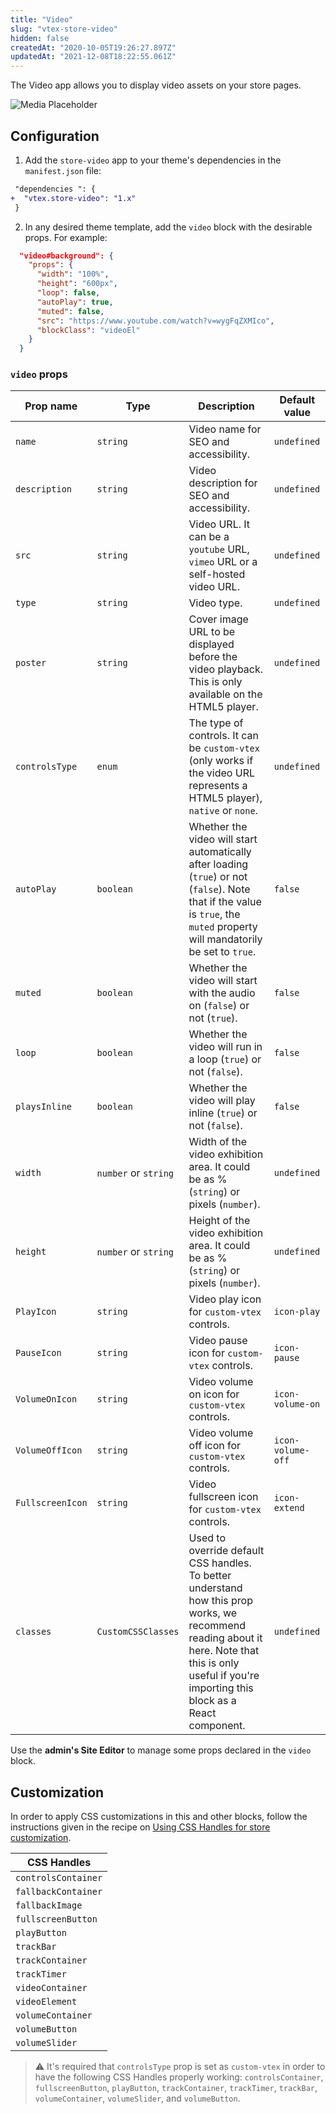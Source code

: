 ```yaml
---
title: "Video"
slug: "vtex-store-video"
hidden: false
createdAt: "2020-10-05T19:26:27.897Z"
updatedAt: "2021-12-08T18:22:55.061Z"
---
```


The Video app allows you to display video assets on your store pages.

![Media Placeholder](https://cdn.jsdelivr.net/gh/vtexdocs/dev-portal-content@main/images/vtex-store-video-0.png)

## Configuration

1. Add the `store-video` app to your theme's dependencies in the `manifest.json` file:

```diff
 "dependencies ": {
+  "vtex.store-video": "1.x"
 }
```

2. In any desired theme template, add the `video` block with the desirable props. For example:

```json
  "video#background": {
    "props": {
      "width": "100%",
      "height": "600px",
      "loop": false,
      "autoPlay": true,
      "muted": false,
      "src": "https://www.youtube.com/watch?v=wygFqZXMIco",
      "blockClass": "videoEl"
    }
  }
```

### `video` props

| Prop name        | Type                 | Description                                                                                                                                                                                            | Default value     |
| ---------------- | -------------------- | ------------------------------------------------------------------------------------------------------------------------------------------------------------------------------------------------------ | ----------------- |
| `name`           | `string`             | Video name for SEO and accessibility.                                                                                                                                                                  | `undefined`       |
| `description`    | `string`             | Video description for SEO and accessibility.                                                                                                                                                           | `undefined`       |
| `src`            | `string`             | Video URL. It can be a `youtube` URL, `vimeo` URL or a self-hosted video URL.                                                                                                                          | `undefined`       |
| `type`           | `string`             | Video type.                                                                                                                                                                                            | `undefined`       |
| `poster`         | `string`             | Cover image URL to be displayed before the video playback. This is only available on the HTML5 player.                                                                                                 | `undefined`       |
| `controlsType`   | `enum`               | The type of controls. It can be `custom-vtex` (only works if the video URL represents a HTML5 player), `native` or `none`.                                                                             | `undefined`       |
| `autoPlay`       | `boolean`            | Whether the video will start automatically after loading (`true`) or not (`false`). Note that if the value is `true`, the `muted` property will mandatorily be set to `true`.                            | `false`           |
| `muted`          | `boolean`            | Whether the video will start with the audio on (`false`) or not (`true`).                                                                                                                              | `false`           |
| `loop`           | `boolean`            | Whether the video will run in a loop (`true`) or not (`false`).                                                                                                                                        | `false`           |
| `playsInline`    | `boolean`            | Whether the video will play inline (`true`) or not (`false`).                                                                                                                                          | `false`           |
| `width`          | `number` or `string` | Width of the video exhibition area. It could be as % (`string`) or pixels (`number`).                                                                                                              | `undefined`       |
| `height`         | `number` or `string` | Height of the video exhibition area. It could be as % (`string`) or pixels (`number`).                                                                                                             | `undefined`       |
| `PlayIcon`       | `string`             | Video play icon for `custom-vtex` controls.                                                                                                                                                            | `icon-play`       |
| `PauseIcon`      | `string`             | Video pause icon for `custom-vtex` controls.                                                                                                                                                           | `icon-pause`      |
| `VolumeOnIcon`   | `string`             | Video volume on icon for `custom-vtex` controls.                                                                                                                                                       | `icon-volume-on`  |
| `VolumeOffIcon`  | `string`             | Video volume off icon for `custom-vtex` controls.                                                                                                                                                      | `icon-volume-off` |
| `FullscreenIcon` | `string`             | Video fullscreen icon for `custom-vtex` controls.                                                                                                                                                      | `icon-extend`     |
| `classes`        | `CustomCSSClasses`   | Used to override default CSS handles. To better understand how this prop works, we recommend reading about it here. Note that this is only useful if you're importing this block as a React component. | `undefined`       |

Use the **admin's Site Editor** to manage some props declared in the `video` block.

## Customization

In order to apply CSS customizations in this and other blocks, follow the instructions given in the recipe on [Using CSS Handles for store customization](https://developers.vtex.com/docs/guides/vtex-io-documentation-using-css-handles-for-store-customization).

| CSS Handles         |
| ------------------- |
| `controlsContainer` |
| `fallbackContainer` |
| `fallbackImage`     |
| `fullscreenButton`  |
| `playButton`        |
| `trackBar`          |
| `trackContainer`    |
| `trackTimer`        |
| `videoContainer`    |
| `videoElement`      |
| `volumeContainer`   |
| `volumeButton`      |
| `volumeSlider`      |

> ⚠️ It's required that `controlsType` prop is set as `custom-vtex` in order to have the following CSS Handles properly working: `controlsContainer`, `fullscreenButton`, `playButton`, `trackContainer`, `trackTimer`, `trackBar`, `volumeContainer`, `volumeSlider`, and `volumeButton`.
